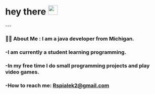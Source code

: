 
  <img src="https://komarev.com/ghpvc/?username=rs7200&style=flat-square&color=blue" alt=""/>
  <h1>
  hey there
  <img src="https://media.giphy.com/media/hvRJCLFzcasrR4ia7z/giphy.gif" width="30px"/>
</h1>
---

### :man_technologist: About Me : I am a java developer from Michigan. 
### -I am currently a student learning programming.

### -In my free time I do small programming projects and play video games.

### -How to reach me: Rspialek2@gmail.com
